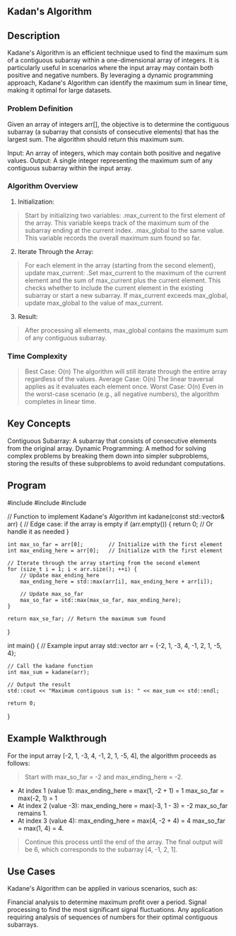  ## Kadan's Algorithm

## Description
Kadane's Algorithm is an efficient technique used to find the maximum sum of a contiguous subarray within a one-dimensional array of integers. It is particularly useful in scenarios where the input array may contain both positive and negative numbers. By leveraging a dynamic programming approach, Kadane's Algorithm can identify the maximum sum in linear time, making it optimal for large datasets.

### Problem Definition
Given an array of integers arr[], the objective is to determine the contiguous subarray (a subarray that consists of consecutive elements) that has the largest sum. The algorithm should return this maximum sum.

Input: An array of integers, which may contain both positive and negative values.
Output: A single integer representing the maximum sum of any contiguous subarray within the input array.


### Algorithm Overview
1) Initialization:
>Start by initializing two variables:
    .max_current to the first element of the array. This variable keeps track of the maximum sum of the subarray ending at the current index.
    .max_global to the same value. This variable records the overall maximum sum found so far.

2) Iterate Through the Array:
>For each element in the array (starting from the second element), update max_current:
    .Set max_current to the maximum of the current element and the sum of max_current plus the current element. This checks whether to include the current element in the existing subarray or start a new subarray.
>If max_current exceeds max_global, update max_global to the value of max_current.

3) Result:
>After processing all elements, max_global contains the maximum sum of any contiguous subarray.


### Time Complexity
>Best Case: 
O(n)  The algorithm will still iterate through the entire array regardless of the values.
>Average Case: 
O(n)  The linear traversal applies as it evaluates each element once.
>Worst Case: 
O(n)  Even in the worst-case scenario (e.g., all negative numbers), the algorithm completes in linear time.

## Key Concepts
Contiguous Subarray: A subarray that consists of consecutive elements from the original array.
Dynamic Programming: A method for solving complex problems by breaking them down into simpler subproblems, storing the results of these subproblems to avoid redundant computations.

## Program
#include <iostream>
#include <vector>
#include <algorithm>

// Function to implement Kadane's Algorithm
int kadane(const std::vector<int>& arr) {
    // Edge case: if the array is empty
    if (arr.empty()) {
        return 0; // Or handle it as needed
    }
    
    int max_so_far = arr[0];        // Initialize with the first element
    int max_ending_here = arr[0];   // Initialize with the first element

    // Iterate through the array starting from the second element
    for (size_t i = 1; i < arr.size(); ++i) {
        // Update max_ending_here
        max_ending_here = std::max(arr[i], max_ending_here + arr[i]);
        
        // Update max_so_far
        max_so_far = std::max(max_so_far, max_ending_here);
    }

    return max_so_far; // Return the maximum sum found
}

int main() {
    // Example input array
    std::vector<int> arr = {-2, 1, -3, 4, -1, 2, 1, -5, 4};
    
    // Call the kadane function
    int max_sum = kadane(arr);
    
    // Output the result
    std::cout << "Maximum contiguous sum is: " << max_sum << std::endl;
    
    return 0;
}

## Example Walkthrough

For the input array [-2, 1, -3, 4, -1, 2, 1, -5, 4], the algorithm proceeds as follows:

>Start with max_so_far = -2 and max_ending_here = -2.
 * At index 1 (value 1):
max_ending_here = max(1, -2 + 1) = 1
max_so_far = max(-2, 1) = 1
*  At index 2 (value -3):
max_ending_here = max(-3, 1 - 3) = -2
max_so_far remains 1.
*  At index 3 (value 4):
max_ending_here = max(4, -2 + 4) = 4
max_so_far = max(1, 4) = 4.
>Continue this process until the end of the array.
        The final output will be 6, which corresponds to the subarray [4, -1, 2, 1].

## Use Cases
Kadane's Algorithm can be applied in various scenarios, such as:

Financial analysis to determine maximum profit over a period.
Signal processing to find the most significant signal fluctuations.
Any application requiring analysis of sequences of numbers for their optimal contiguous subarrays.